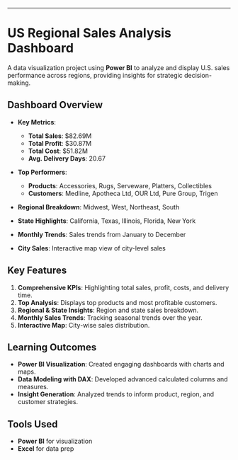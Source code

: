 ---

# US Regional Sales Analysis Dashboard

A data visualization project using **Power BI** to analyze and display U.S. sales performance across regions, providing insights for strategic decision-making.

## Dashboard Overview

- **Key Metrics**:  
  - **Total Sales**: $82.69M  
  - **Total Profit**: $30.87M  
  - **Total Cost**: $51.82M  
  - **Avg. Delivery Days**: 20.67  

- **Top Performers**:  
  - **Products**: Accessories, Rugs, Serveware, Platters, Collectibles  
  - **Customers**: Medline, Apotheca Ltd, OUR Ltd, Pure Group, Trigen  

- **Regional Breakdown**: Midwest, West, Northeast, South  
- **State Highlights**: California, Texas, Illinois, Florida, New York  
- **Monthly Trends**: Sales trends from January to December  
- **City Sales**: Interactive map view of city-level sales


## Key Features

1. **Comprehensive KPIs**: Highlighting total sales, profit, costs, and delivery time.
2. **Top Analysis**: Displays top products and most profitable customers.
3. **Regional & State Insights**: Region and state sales breakdown.
4. **Monthly Sales Trends**: Tracking seasonal trends over the year.
5. **Interactive Map**: City-wise sales distribution.

## Learning Outcomes

- **Power BI Visualization**: Created engaging dashboards with charts and maps.
- **Data Modeling with DAX**: Developed advanced calculated columns and measures.
- **Insight Generation**: Analyzed trends to inform product, region, and customer strategies.

## Tools Used

- **Power BI** for visualization
- **Excel** for data prep

